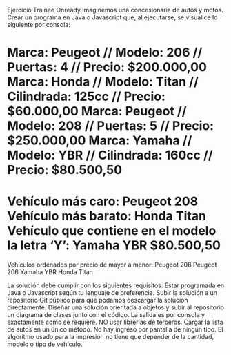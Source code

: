 Ejercicio Trainee Onready
Imaginemos una concesionaria de autos y motos.
Crear un programa en Java o Javascript que, al ejecutarse, se visualice lo siguiente por consola:

Marca: Peugeot // Modelo: 206 // Puertas: 4 // Precio: $200.000,00
Marca: Honda // Modelo: Titan // Cilindrada: 125cc // Precio: $60.000,00
Marca: Peugeot // Modelo: 208 // Puertas: 5 // Precio: $250.000,00
Marca: Yamaha // Modelo: YBR // Cilindrada: 160cc // Precio: $80.500,50
=============================
Vehículo más caro: Peugeot 208
Vehículo más barato: Honda Titan
Vehículo que contiene en el modelo la letra ‘Y’: Yamaha YBR $80.500,50
=============================
Vehículos ordenados por precio de mayor a menor:
Peugeot 208
Peugeot 206
Yamaha YBR
Honda Titan

La solución debe cumplir con los siguientes requisitos:
Estar programada en Java o Javascript según tu lenguaje de preferencia.
Subir la solución a un repositorio Git público para que podamos descargar la solución directamente.
Diseñar una solución orientada a objetos y subir al repositorio un diagrama de clases junto con el código.
La salida es por consola y exactamente como se requiere.
NO usar librerías de terceros.
Cargar la lista de autos en un único método. No hay ingreso por pantalla de ningún tipo.
El algoritmo usado para la impresión no tiene que depender de la cantidad, modelo o tipo de vehículo.
